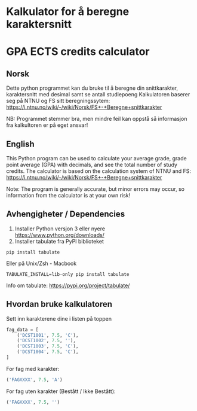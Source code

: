 # Kalkulator for å beregne karaktersnitt 
# GPA ECTS credits calculator 

## Norsk
Dette python programmet kan du bruke til å beregne din snittkarakter, karaktersnitt med desimal samt se antall studiepoeng
Kalkulatoren baserer seg på NTNU og FS sitt beregningssytem: https://i.ntnu.no/wiki/-/wiki/Norsk/FS+-+Beregne+snittkarakter

NB: Programmet stemmer bra, men mindre feil kan oppstå så informasjon fra kalkultoren er på eget ansvar!

## English
This Python program can be used to calculate your average grade, grade point average (GPA) with decimals, and see the total number of study credits.
The calculator is based on the calculation system of NTNU and FS: https://i.ntnu.no/wiki/-/wiki/Norsk/FS+-+Beregne+snittkarakter

Note: The program is generally accurate, but minor errors may occur, so information from the calculator is at your own risk!

## Avhengigheter / Dependencies
1) Installer Python versjon 3 eller nyere
   https://www.python.org/downloads/
2) Installer tabulate fra PyPI biblioteket
```
pip install tabulate
```
Eller på Unix/Zsh - Macbook 
```
TABULATE_INSTALL=lib-only pip install tabulate
```
Info om tabulate: https://pypi.org/project/tabulate/

## Hvordan bruke kalkulatoren
Sett inn karakterene dine i listen på toppen
```py
fag_data = [
    ('DCST1001', 7.5, 'C'),
    ('DCST1002', 7.5, ''),
    ('DCST1003', 7.5, 'C'),
    ('DCST1004', 7.5, 'C'),
]
```

For fag med karakter:
```py
('FAGXXXX', 7.5, 'A')
```

For fag uten karakter (Bestått / Ikke Bestått):
```py
('FAGXXXX', 7.5, '')
```
